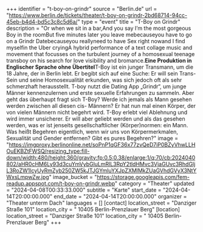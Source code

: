 +++
identifier = "t-boy-on-grindr"
source = "Berlin.de"
url = "https://www.berlin.de/tickets/theater/t-boy-on-grindr-2bd68714-94cc-45eb-b4d4-bd5c3c8c5d6a/"
type = "event"
title = "T-Boy on Grindr"
description = "Or when we sit in a bar,And you say I’m the most gorgeous Boy in the roomBut five minutes later you leave mebecauseyou have to go on a Grindr Datebecauseyou reallyneed to have Sex right nowand I find myselfin the Uber cryingA hybrid performance of a text collage music and movement that focusses on the turbulent journey of a homosexual teenage transboy on his search for love visibility and bromance.**********************Eine Produktion in Englischer Sprache ohne Übertitel**********************T-Boy ist ein junger Transmann, um die 18 Jahre, der in Berlin lebt. Er begibt sich auf eine Suche: Er will sein Trans-Sein und seine Homosexualität erkunden, was sich jedoch oft als sehr schmerzhaft herausstellt. T-boy nutzt die Dating App „Grindr“, um junge Männer kennenzulernen und erste sexuelle Erfahrungen zu sammeln. Aber geht das überhaupt fragt sich T-Boy? Werde ich jemals als Mann gesehen werden zwischen all diesen cis- Männern? Er hat nun mal einen Körper, der von vielen Männern nicht begehrt wird. T-Boy erlebt viel Ablehnung und wird immer unsicherer. Er will aber geliebt werden und als das gesehen werden, was er ist jenseits gesellschaftlicher (Körper)normen: ein Mann. Was heißt Begehren eigentlich, wenn wir uns von Körpermerkmalen, Sexualität und Gender entfernen? Gibt es pures Begehren?"
image = "https://imgproxy.berlinonline.net/soPnP1qGF36x77zvQeD7iP0BZyVhwLLHOuEKBZtFWSQ/resizing_type:fill-down/width:480/height:360/gravity:fp:0.5:0.38/enlarge:1/q:70/cb:2024040802/aHR0cHM6Ly93d3cuYmVybGluLmRlL3RpY2tldHMvc3VjaGUvc3RhdGljL3RoZW1lcyUyRmZyb250ZW5kJTJGYmluYXJpZXMlMkZUaGVhdGVyX3NtYWxsLmpwZw.jpg"
image_bucket = "https://storage.googleapis.com/fem-readup.appspot.com/t-boy-on-grindr.webp"
category = "Theater"
updated = "2024-04-08T00:33:33.000"
subtitle = "Karte"
start_date = "2024-04-14T20:00:00.000"
end_date = "2024-04-14T20:00:00.000"
organizer = "Theater unterm Dach"
languages = []
[contact]
location_street = "Danziger Straße 101"
location_city = " 10405 Berlin-Prenzlauer Berg"
[location]
location_street = "Danziger Straße 101"
location_city = " 10405 Berlin-Prenzlauer Berg"
+++